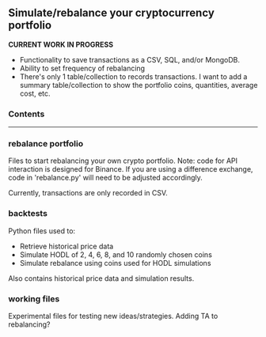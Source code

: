 ## Simulate/rebalance your cryptocurrency portfolio

**CURRENT WORK IN PROGRESS**
* Functionality to save transactions as a CSV, SQL, and/or MongoDB.
* Ability to set frequency of rebalancing
* There's only 1 table/collection to records transactions.  I want to add a summary 
table/collection to show the portfolio coins, quantities, average cost, etc.

### Contents

---

### rebalance portfolio
Files to start rebalancing your own crypto portfolio.  Note: code for API interaction
is designed for Binance.  If you are using a difference exchange, code in 'rebalance.py'
will need to be adjusted accordingly.

Currently, transactions are only recorded in CSV.

### backtests
Python files used to:
* Retrieve historical price data
* Simulate HODL of 2, 4, 6, 8, and 10 randomly chosen coins
* Simulate rebalance using coins used for HODL simulations

Also contains historical price data and simulation results.

### working files
Experimental files for testing new ideas/strategies.  Adding TA to rebalancing?
